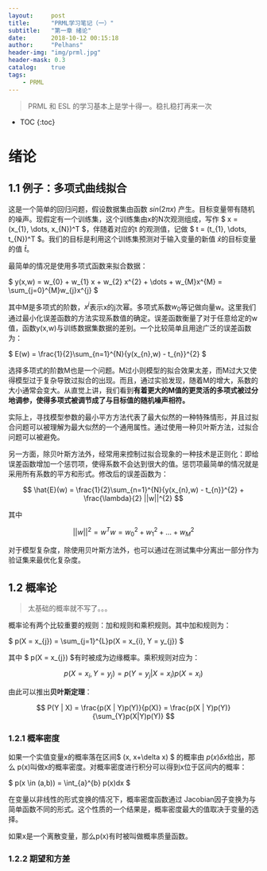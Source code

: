 ```yaml
---
layout:     post
title:      "PRML学习笔记（一）"
subtitle:   "第一章 绪论"
date:       2018-10-12 00:15:18
author:     "Pelhans"
header-img: "img/prml.jpg"
header-mask: 0.3 
catalog:    true
tags:
    - PRML
---
```



> PRML 和 ESL 的学习基本上是学十得一。稳扎稳打再来一次

* TOC
{:toc}

# 绪论

## 1.1 例子：多项式曲线拟合

这是一个简单的回归问题，假设数据集由函数 $sin(2\pi x)$ 产生。目标变量带有随机的噪声。现假定有一个训练集，这个训练集由x的N次观测组成，写作 $ x = (x_{1}, \dots, x_{N})^T $，伴随着对应的t 的观测值，记做 $ t = (t_{1}, \dots, t_{N})^T $。我们的目标是利用这个训练集预测对于输入变量的新值 $\hat{x}$的目标变量的值 $\hat{t}$。

最简单的情况是使用多项式函数来拟合数据：

$ y(x,w) = w_{0} + w_{1} x + w_{2} x^{2} + \dots + w_{M}x^{M} = \sum_{j=0}^{M}w_{j}x^{j} $

其中M是多项式的阶数，$x^{j}$表示x的j次幂。多项式系数$w_{0}$等记做向量w。这里我们通过最小化误差函数的方法实现系数值的确定。误差函数衡量了对于任意给定的w值，函数y(x,w)与训练数据集数据的差别。一个比较简单且用途广泛的误差函数为：

$ E(w) = \frac{1}{2}\sum_{n=1}^{N}{y(x_{n},w) - t_{n}}^{2} $

选择多项式的阶数M也是一个问题。M过小则模型的拟合效果太差，而M过大又使得模型过于复杂导致过拟合的出现。而且，通过实验发现，随着M的增大，系数的大小通常会变大。从直觉上讲，我们看到**有着更大的M值的更灵活的多项式被过分地调参，使得多项式被调节成了与目标值的随机噪声相符。**

实际上，寻找模型参数的最小平方方法代表了最大似然的一种特殊情形，并且过拟合问题可以被理解为最大似然的一个通用属性。通过使用一种贝叶斯方法，过拟合问题可以被避免。

另一方面，除贝叶斯方法外，经常用来控制过拟合现象的一种技术是正则化：即给误差函数增加一个惩罚项，使得系数不会达到很大的值。惩罚项最简单的情况就是采用所有系数的平方和形式。修改后的误差函数为：

$$ \hat{E}(w) = \frac{1}{2}\sum_{n=1}^{N}{y(x_{n},w) - t_{n}}^{2} + \frac{\lambda}{2} ||w||^{2} $$

其中 

$$ ||w||^{2} = w^{T}w = w_{0}^2 + w_{1}^{2} + \dots + w_{M}^{2} $$

对于模型复杂度，除使用贝叶斯方法外，也可以通过在测试集中分离出一部分作为验证集来最优化复杂度。

## 1.2 概率论

> 太基础的概率就不写了。。。

概率论有两个比较重要的规则：加和规则和乘积规则。其中加和规则为：

$ p(X = x_{j}) = \sum_{j=1}^{L}p(X = x_{i}, Y = y_{j}) $

其中 $ p(X = x_{j}) $有时被成为边缘概率。乘积规则对应为：

$$ p(X = x_{i}, Y = y_{j}) =  p(Y = y_{j} | X = x_{i})p(X = x_{i}) $$

由此可以推出**贝叶斯定理**：

$$ P(Y | X) = \frac{p(X | Y)p(Y)}{p(X)} = \frac{p(X | Y)p(Y)}{\sum_{Y}p(X|Y)p(Y)} $$

### 1.2.1 概率密度

如果一个实值变量x的概率落在区间$ (x, x+\delta x) $ 的概率由 $p(x)\delta x$给出，那么 p(x)叫做x的概率密度。对概率密度进行积分可以得到x位于区间内的概率：

$ p(x \in (a,b)) = \int_{a}^{b} p(x)dx $

在变量以非线性的形式变换的情况下，概率密度函数通过 Jacobian因子变换为与简单函数不同的形式。这个性质的一个结果是，概率密度最大的值取决于变量的选择。

如果x是一个离散变量，那么p(x)有时被叫做概率质量函数。

### 1.2.2 期望和方差
